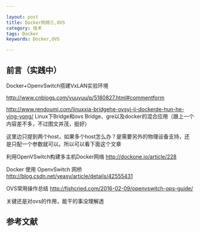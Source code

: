 ```yaml
---

layout: post
title: Docker网络三,OVS
category: 技术
tags: Docker
keywords: Docker,OVS

---
```


## 前言（实践中）

Docker+OpenvSwitch搭建VxLAN实验环境 

http://www.cnblogs.com/yuuyuu/p/5180827.html#commentform

http://www.rendoumi.com/linuxxia-bridgehe-ovsyi-ji-dockerde-hun-he-ying-yong/  Linux下Bridge和ovs Bridge、gre以及docker的混合应用（跟上一个内容差不多，不过图文并茂，挺好）


这里边只提到两个host，如果多个host怎么办？是需要另外的物理设备支持，还是只配一个参数就可以。所以可以看下面这个文章

利用OpenVSwitch构建多主机Docker网络 http://dockone.io/article/228

Docker 使用 OpenvSwitch 网桥   http://blog.csdn.net/yeasy/article/details/42555431


OVS常用操作总结  http://fishcried.com/2016-02-09/openvswitch-ops-guide/

关键还是对ovs的作用，能干的事没理解透
    
## 参考文献

